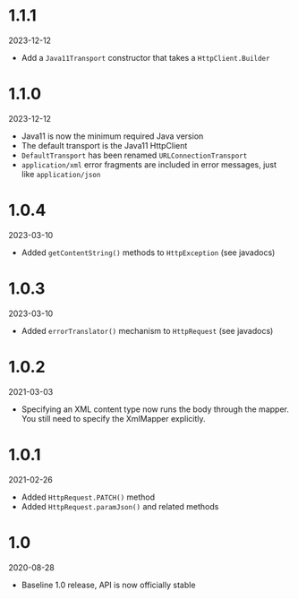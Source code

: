 # 1.1.1
2023-12-12
  * Add a `Java11Transport` constructor that takes a `HttpClient.Builder`

# 1.1.0
2023-12-12
  * Java11 is now the minimum required Java version
  * The default transport is the Java11 HttpClient
  * `DefaultTransport` has been renamed `URLConnectionTransport`
  * `application/xml` error fragments are included in error messages, just like `application/json`

# 1.0.4
2023-03-10
  * Added `getContentString()` methods to `HttpException` (see javadocs)

# 1.0.3
2023-03-10
  * Added `errorTranslator()` mechanism to `HttpRequest` (see javadocs)

# 1.0.2
2021-03-03
  * Specifying an XML content type now runs the body through the mapper. You still need to specify the XmlMapper explicitly.

# 1.0.1
2021-02-26
  * Added `HttpRequest.PATCH()` method
  * Added `HttpRequest.paramJson()` and related methods

# 1.0
2020-08-28
  * Baseline 1.0 release, API is now officially stable
